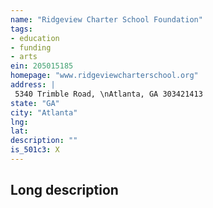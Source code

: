 ```yaml
---
name: "Ridgeview Charter School Foundation"
tags:
- education
- funding
- arts
ein: 205015185
homepage: "www.ridgeviewcharterschool.org"
address: |
 5340 Trimble Road, \nAtlanta, GA 303421413
state: "GA"
city: "Atlanta"
lng: 
lat: 
description: ""
is_501c3: X
---
```


## Long description


